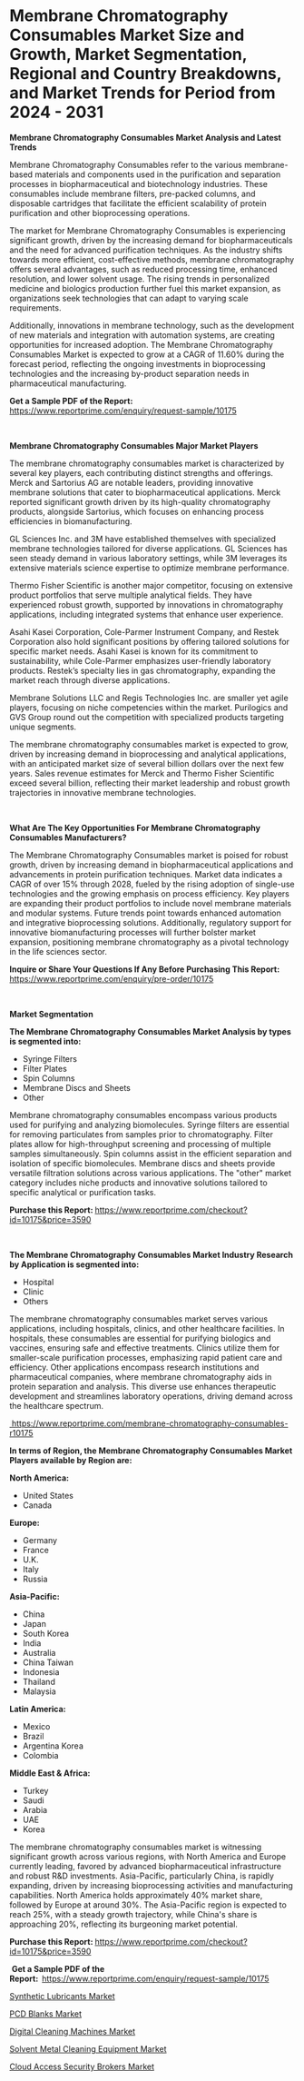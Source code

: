 <p><h1>Membrane Chromatography Consumables Market Size and Growth, Market Segmentation, Regional and Country Breakdowns, and Market Trends for Period from 2024 -  2031</h1></p><p><strong>Membrane Chromatography Consumables Market Analysis and Latest Trends</strong></p>
<p><p>Membrane Chromatography Consumables refer to the various membrane-based materials and components used in the purification and separation processes in biopharmaceutical and biotechnology industries. These consumables include membrane filters, pre-packed columns, and disposable cartridges that facilitate the efficient scalability of protein purification and other bioprocessing operations.</p><p>The market for Membrane Chromatography Consumables is experiencing significant growth, driven by the increasing demand for biopharmaceuticals and the need for advanced purification techniques. As the industry shifts towards more efficient, cost-effective methods, membrane chromatography offers several advantages, such as reduced processing time, enhanced resolution, and lower solvent usage. The rising trends in personalized medicine and biologics production further fuel this market expansion, as organizations seek technologies that can adapt to varying scale requirements.</p><p>Additionally, innovations in membrane technology, such as the development of new materials and integration with automation systems, are creating opportunities for increased adoption. The Membrane Chromatography Consumables Market is expected to grow at a CAGR of 11.60% during the forecast period, reflecting the ongoing investments in bioprocessing technologies and the increasing by-product separation needs in pharmaceutical manufacturing.</p></p>
<p><strong>Get a Sample PDF of the Report:&nbsp;</strong> <a href="https://www.reportprime.com/enquiry/request-sample/10175">https://www.reportprime.com/enquiry/request-sample/10175</a></p>
<p>&nbsp;</p>
<p><strong>Membrane Chromatography Consumables Major Market Players</strong></p>
<p><p>The membrane chromatography consumables market is characterized by several key players, each contributing distinct strengths and offerings. Merck and Sartorius AG are notable leaders, providing innovative membrane solutions that cater to biopharmaceutical applications. Merck reported significant growth driven by its high-quality chromatography products, alongside Sartorius, which focuses on enhancing process efficiencies in biomanufacturing.</p><p>GL Sciences Inc. and 3M have established themselves with specialized membrane technologies tailored for diverse applications. GL Sciences has seen steady demand in various laboratory settings, while 3M leverages its extensive materials science expertise to optimize membrane performance. </p><p>Thermo Fisher Scientific is another major competitor, focusing on extensive product portfolios that serve multiple analytical fields. They have experienced robust growth, supported by innovations in chromatography applications, including integrated systems that enhance user experience.</p><p>Asahi Kasei Corporation, Cole-Parmer Instrument Company, and Restek Corporation also hold significant positions by offering tailored solutions for specific market needs. Asahi Kasei is known for its commitment to sustainability, while Cole-Parmer emphasizes user-friendly laboratory products. Restek’s specialty lies in gas chromatography, expanding the market reach through diverse applications.</p><p>Membrane Solutions LLC and Regis Technologies Inc. are smaller yet agile players, focusing on niche competencies within the market. Purilogics and GVS Group round out the competition with specialized products targeting unique segments.</p><p>The membrane chromatography consumables market is expected to grow, driven by increasing demand in bioprocessing and analytical applications, with an anticipated market size of several billion dollars over the next few years. Sales revenue estimates for Merck and Thermo Fisher Scientific exceed several billion, reflecting their market leadership and robust growth trajectories in innovative membrane technologies.</p></p>
<p>&nbsp;</p>
<p><strong>What Are The Key Opportunities For Membrane Chromatography Consumables Manufacturers?</strong></p>
<p><p>The Membrane Chromatography Consumables market is poised for robust growth, driven by increasing demand in biopharmaceutical applications and advancements in protein purification techniques. Market data indicates a CAGR of over 15% through 2028, fueled by the rising adoption of single-use technologies and the growing emphasis on process efficiency. Key players are expanding their product portfolios to include novel membrane materials and modular systems. Future trends point towards enhanced automation and integrative bioprocessing solutions. Additionally, regulatory support for innovative biomanufacturing processes will further bolster market expansion, positioning membrane chromatography as a pivotal technology in the life sciences sector.</p></p>
<p><strong>Inquire or Share Your Questions If Any Before Purchasing This Report:</strong> <a href="https://www.reportprime.com/enquiry/pre-order/10175">https://www.reportprime.com/enquiry/pre-order/10175</a></p>
<p>&nbsp;</p>
<p><strong>Market Segmentation</strong></p>
<p><strong>The Membrane Chromatography Consumables Market Analysis by types is segmented into:</strong></p>
<p><ul><li>Syringe Filters</li><li>Filter Plates</li><li>Spin Columns</li><li>Membrane Discs and Sheets</li><li>Other</li></ul></p>
<p><p>Membrane chromatography consumables encompass various products used for purifying and analyzing biomolecules. Syringe filters are essential for removing particulates from samples prior to chromatography. Filter plates allow for high-throughput screening and processing of multiple samples simultaneously. Spin columns assist in the efficient separation and isolation of specific biomolecules. Membrane discs and sheets provide versatile filtration solutions across various applications. The "other" market category includes niche products and innovative solutions tailored to specific analytical or purification tasks.</p></p>
<p><strong>Purchase this Report:&nbsp;</strong><a href="https://www.reportprime.com/checkout?id=10175&price=3590">https://www.reportprime.com/checkout?id=10175&price=3590</a></p>
<p>&nbsp;</p>
<p><strong>The Membrane Chromatography Consumables Market Industry Research by Application is segmented into:</strong></p>
<p><ul><li>Hospital</li><li>Clinic</li><li>Others</li></ul></p>
<p><p>The membrane chromatography consumables market serves various applications, including hospitals, clinics, and other healthcare facilities. In hospitals, these consumables are essential for purifying biologics and vaccines, ensuring safe and effective treatments. Clinics utilize them for smaller-scale purification processes, emphasizing rapid patient care and efficiency. Other applications encompass research institutions and pharmaceutical companies, where membrane chromatography aids in protein separation and analysis. This diverse use enhances therapeutic development and streamlines laboratory operations, driving demand across the healthcare spectrum.</p></p>
<p><a href="https://www.reportprime.com/membrane-chromatography-consumables-r10175">&nbsp;https://www.reportprime.com/membrane-chromatography-consumables-r10175</a></p>
<p><strong>In terms of Region, the Membrane Chromatography Consumables Market Players available by Region are:</strong></p>
<p>
    <p> <strong> North America: </strong>
        <ul>
            <li>United States</li>
            <li>Canada</li>
        </ul>
        </p> 
    <p> <strong> Europe: </strong>
        <ul>
            <li>Germany</li>
            <li>France</li>
            <li>U.K.</li>
            <li>Italy</li>
            <li>Russia</li>
        </ul>
        </p> 
    <p> <strong> Asia-Pacific: </strong>
        <ul>
            <li>China</li>
            <li>Japan</li>
            <li>South Korea</li>
            <li>India</li>
            <li>Australia</li>
            <li>China Taiwan</li>
            <li>Indonesia</li>
            <li>Thailand</li>
            <li>Malaysia</li>
        </ul>
        </p> 
    <p> <strong> Latin America: </strong>
        <ul>
            <li>Mexico</li>
            <li>Brazil</li>
            <li>Argentina Korea</li>
            <li>Colombia</li>
        </ul>
        </p> 
    <p> <strong> Middle East & Africa: </strong>
        <ul>
            <li>Turkey</li>
            <li>Saudi</li>
            <li>Arabia</li>
            <li>UAE</li>
            <li>Korea</li>
        </ul>
    </p>
    </p>
<p><p>The membrane chromatography consumables market is witnessing significant growth across various regions, with North America and Europe currently leading, favored by advanced biopharmaceutical infrastructure and robust R&D investments. Asia-Pacific, particularly China, is rapidly expanding, driven by increasing bioprocessing activities and manufacturing capabilities. North America holds approximately 40% market share, followed by Europe at around 30%. The Asia-Pacific region is expected to reach 25%, with a steady growth trajectory, while China's share is approaching 20%, reflecting its burgeoning market potential.</p></p>
<p><strong>Purchase this Report: </strong><a href="https://www.reportprime.com/checkout?id=10175&price=3590">https://www.reportprime.com/checkout?id=10175&price=3590</a></p>
<p>&nbsp;<strong>Get a Sample PDF of the Report:&nbsp;&nbsp;</strong><a href="https://www.reportprime.com/enquiry/request-sample/10175">https://www.reportprime.com/enquiry/request-sample/10175</a></p>
<p><strong></strong></p>
<p><p><a href="https://www.linkedin.com/pulse/unlocking-growth-potential-market-strategic-analysis-synthetic-apryc?trackingId=gSQH1%2BlLRBix7P0d%2BlJCog%3D%3D">Synthetic Lubricants Market</a></p><p><a href="https://medium.com/@jarredmertz12/the-global-pcd-blanks-market-is-a-dynamic-and-growing-industry-3d2c8dfdc39c">PCD Blanks Market</a></p><p><a href="https://issuu.com/reportprime-2/docs/digital-cleaning-machines-market-si_06a5dc04daff99">Digital Cleaning Machines Market</a></p><p><a href="https://issuu.com/reportprime-2/docs/solvent-metal-cleaning-equipment-ma_ba9ae257e41a75">Solvent Metal Cleaning Equipment Market</a></p><p><a href="https://www.linkedin.com/pulse/why-should-you-invest-cloud-access-security-brokers-market-7g2ef?trackingId=sTNKHFdYQKuS6P38arDKmQ%3D%3D">Cloud Access Security Brokers Market</a></p></p>